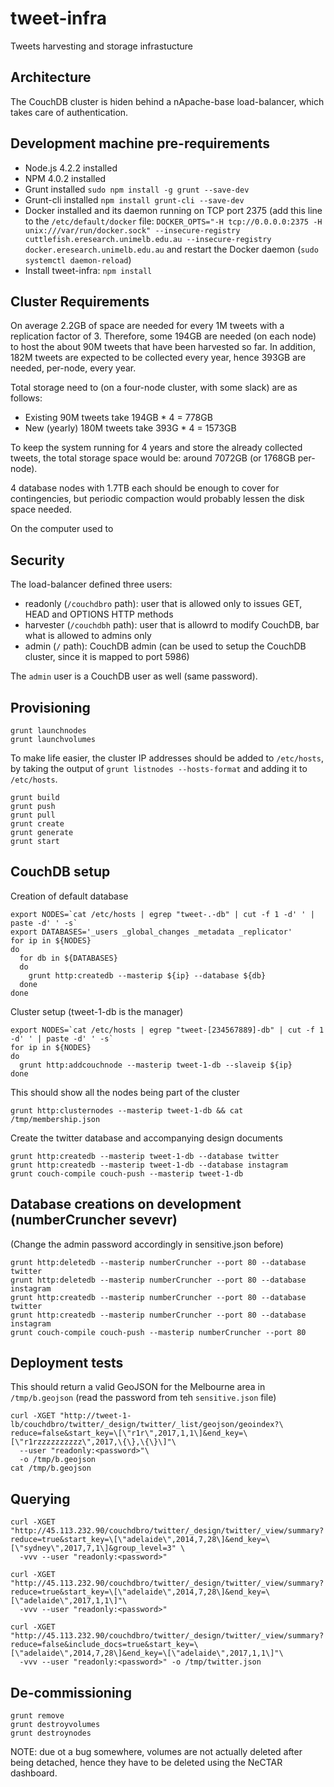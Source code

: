 # tweet-infra
Tweets harvesting and storage infrastucture


## Architecture

The CouchDB cluster is hiden behind a nApache-base load-balancer, which takes care of authentication.


## Development machine pre-requirements

* Node.js 4.2.2 installed
* NPM 4.0.2 installed
* Grunt installed `sudo npm install -g grunt --save-dev`
* Grunt-cli installed `npm install grunt-cli --save-dev`
* Docker installed and its daemon running on TCP port 2375 
  (add this line to the `/etc/default/docker` file: 
  `DOCKER_OPTS="-H tcp://0.0.0.0:2375 -H unix:///var/run/docker.sock" --insecure-registry cuttlefish.eresearch.unimelb.edu.au --insecure-registry docker.eresearch.unimelb.edu.au`
  and restart the Docker daemon (`sudo systemctl daemon-reload`)
* Install tweet-infra: `npm install`


## Cluster Requirements

On average 2.2GB of space are needed for every 1M tweets with a replication factor of 3. 
Therefore, some 194GB are needed (on each node) to host the about 90M tweets that have been harvested so far.
In addition, 182M tweets are expected to be collected every year, hence 393GB are needed, per-node, every year. 

Total storage need to (on a four-node cluster, with some slack) are as follows:
* Existing 90M tweets take 194GB * 4 = 778GB 
* New (yearly) 180M tweets take 393G * 4 = 1573GB 

To keep the system running for 4 years and store the already collected tweets, the total storage space would be:
around 7072GB (or 1768GB per-node).

4 database nodes with 1.7TB each should be enough to cover for contingencies, but periodic compaction would probably 
lessen the disk space needed. 

On the computer used to 


## Security

The load-balancer defined three users:
* readonly (`/couchdbro` path): user that is allowed only to issues GET, HEAD and OPTIONS HTTP methods  
* harvester (`/couchdbh` path): user that is allowrd to modify CouchDB, bar what is allowed to admins only
* admin (`/` path): CouchDB admin (can be used to setup the CouchDB cluster, since it is mapped to port 5986) 

The `admin` user is a CouchDB user as well (same password). 


## Provisioning

```
grunt launchnodes 
grunt launchvolumes
```

To make life easier, the cluster IP addresses should be added to `/etc/hosts`, by
taking the output of `grunt listnodes --hosts-format` and adding it to `/etc/hosts`. 

```
grunt build 
grunt push
grunt pull
grunt create
grunt generate
grunt start
```


## CouchDB setup

Creation of default database
```
export NODES=`cat /etc/hosts | egrep "tweet-.-db" | cut -f 1 -d' ' | paste -d' ' -s`
export DATABASES='_users _global_changes _metadata _replicator'
for ip in ${NODES}
do
  for db in ${DATABASES}
  do
    grunt http:createdb --masterip ${ip} --database ${db}
  done
done
```

Cluster setup (tweet-1-db is the manager)
```
export NODES=`cat /etc/hosts | egrep "tweet-[234567889]-db" | cut -f 1 -d' ' | paste -d' ' -s`
for ip in ${NODES}
do
  grunt http:addcouchnode --masterip tweet-1-db --slaveip ${ip}
done
```

This should show all the nodes being part of the cluster
```
grunt http:clusternodes --masterip tweet-1-db && cat /tmp/membership.json
```

Create the twitter database and accompanying design documents
```
grunt http:createdb --masterip tweet-1-db --database twitter
grunt http:createdb --masterip tweet-1-db --database instagram
grunt couch-compile couch-push --masterip tweet-1-db 
```

## Database creations on development (numberCruncher sevevr)

(Change the admin password accordingly in sensitive.json before)
```
grunt http:deletedb --masterip numberCruncher --port 80 --database twitter
grunt http:deletedb --masterip numberCruncher --port 80 --database instagram
grunt http:createdb --masterip numberCruncher --port 80 --database twitter
grunt http:createdb --masterip numberCruncher --port 80 --database instagram
grunt couch-compile couch-push --masterip numberCruncher --port 80 
````


## Deployment tests

This should return a valid GeoJSON for the Melbourne area in `/tmp/b.geojson` (read the password from teh `sensitive.json` file)
```
curl -XGET "http://tweet-1-lb/couchdbro/twitter/_design/twitter/_list/geojson/geoindex?\
reduce=false&start_key=\[\"r1r\",2017,1,1\]&end_key=\[\"r1rzzzzzzzzzz\",2017,\{\},\{\}\]"\
  --user "readonly:<password>"\
  -o /tmp/b.geojson
cat /tmp/b.geojson
```


## Querying

```
curl -XGET "http://45.113.232.90/couchdbro/twitter/_design/twitter/_view/summary?reduce=true&start_key=\[\"adelaide\",2014,7,28\]&end_key=\[\"sydney\",2017,7,1\]&group_level=3" \
  -vvv --user "readonly:<password>"

curl -XGET "http://45.113.232.90/couchdbro/twitter/_design/twitter/_view/summary?reduce=true&start_key=\[\"adelaide\",2014,7,28\]&end_key=\[\"adelaide\",2017,1,1\]"\
  -vvv --user "readonly:<password>"

curl -XGET "http://45.113.232.90/couchdbro/twitter/_design/twitter/_view/summary?reduce=false&include_docs=true&start_key=\[\"adelaide\",2014,7,28\]&end_key=\[\"adelaide\",2017,1,1\]"\
  -vvv --user "readonly:<password>" -o /tmp/twitter.json
````




## De-commissioning

```
grunt remove
grunt destroyvolumes
grunt destroynodes 
```

NOTE: due ot a bug somewhere, volumes are not actually deleted after being detached, hence they have to be deleted using the NeCTAR dashboard.
